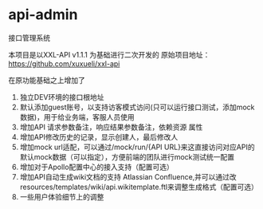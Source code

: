 # api-admin
接口管理系统

本项目是以XXL-API v1.1.1 为基础进行二次开发的
原始项目地址：https://github.com/xuxueli/xxl-api 

在原功能基础之上增加了
1. 独立DEV环境的接口根地址
2. 默认添加guest账号，以支持访客模式访问(只可以运行接口测试，添加mock数据)，用于给业务端，客服人员使用
3. 增加API 请求参数备注，响应结果参数备注，依赖资源 属性
4. 增加API修改历史的记录，显示创建人，最后修改人
5. 增加mock url适配，可以通过/mock/run/{API URL}来这直接访问对应API的默认mock数据（可以指定），方便前端的团队进行mock测试统一配置
6. 增加对于Apollo配置中心的接入支持（配置可选）
7. 增加API自动生成wiki文档的支持 Atlassian Confluence,并可以通过改resources/templates/wiki/api.wikitemplate.ftl来调整生成格式（配置可选）
8. 一些用户体验细节上的调整


